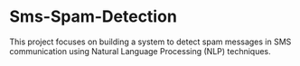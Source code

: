 # Sms-Spam-Detection
This project focuses on building a system to detect spam messages in SMS communication using Natural Language Processing (NLP) techniques.
